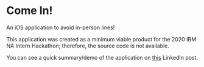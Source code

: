# Come In!
An iOS application to avoid in-person lines!

This application was created as a minimum viable product for the 2020 IBM NA Intern Hackathon; therefore, the source code is not available.

You can see a quick summary/demo of the application on [this](https://www.linkedin.com/posts/gurmehar-sandhu_ibm-ibmcloud-ibmintern-activity-6693891415547764736-M84l) LinkedIn post.
